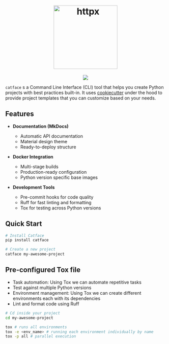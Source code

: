 <h1 align="center">
  <img src="static/catface-logo.png" alt="httpx" width="200px">
  <br>
</h1>

<p align="center">
<a href="https://opensource.org/licenses/MIT"><img src="https://img.shields.io/badge/license-MIT-_red.svg"></a>
</p>

`catface` s a Command Line Interface (CLI) tool that helps you create Python projects with best practices built-in. It uses [cookiecutter](https://www.cookiecutter.io/) under the hood to provide project templates that you can customize based on your needs.


## Features

- **Documentation (MkDocs)**
  - Automatic API documentation
  - Material design theme
  - Ready-to-deploy structure

- **Docker Integration**
  - Multi-stage builds
  - Production-ready configuration
  - Python version specific base images

- **Development Tools**
  - Pre-commit hooks for code quality
  - Ruff for fast linting and formatting
  - Tox for testing across Python versions

## Quick Start

```bash
# Install Catface
pip install catface

# Create a new project
catface my-awesome-project
```

## Pre-configured Tox file

  - Task automation: Using Tox we can automate repetitive tasks
  - Test against multiple Python versions
  - Environment management: Using Tox we can create different environments each with its dependencies
  - Lint and format code using Ruff

```bash
# Cd inside your project
cd my-awesome-project

tox # runs all environments
tox -e <env_name> # running each environment individually by name
tox -p all # parallel execution

